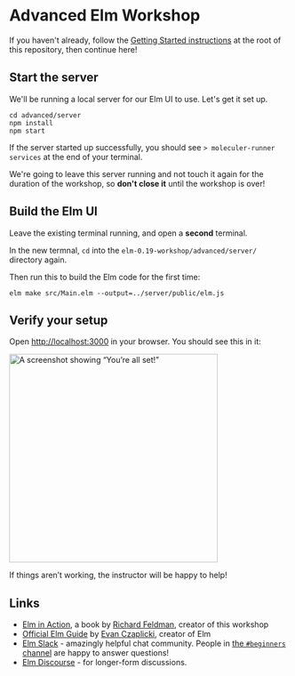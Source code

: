 Advanced Elm Workshop
=====================

If you haven't already, follow the [Getting Started instructions](https://github.com/rtfeldman/elm-0.19-workshop/blob/master/README.md
) at the root of this repository, then continue here!

## Start the server

We'll be running a local server for our Elm UI to use. Let's get it set up.

```shell
cd advanced/server
npm install
npm start
```

If the server started up successfully, you should see
`> moleculer-runner services` at the end of your terminal.

We're going to leave this server running and not touch it again for the duration
of the workshop, so **don't close it** until the workshop is over!

## Build the Elm UI

Leave the existing terminal running, and open a **second** terminal.

In the new termnal, `cd` into the `elm-0.19-workshop/advanced/server/` directory again.

Then run this to build the Elm code for the first time:

```shell
elm make src/Main.elm --output=../server/public/elm.js
```

## Verify your setup

Open [http://localhost:3000](http://localhost:3000)
in your browser. You should see this in it:

<img width="375" alt="A screenshot showing “You’re all set!”" src="https://user-images.githubusercontent.com/1094080/39399636-63605a72-4aef-11e8-82bc-2b94e85369d1.png">

If things aren’t working, the instructor will be happy to help!

## Links

* [Elm in Action](https://www.manning.com/books/elm-in-action?a_aid=elm_in_action&a_bid=b15edc5c), a book by [Richard Feldman](https://twitter.com/rtfeldman), creator of this workshop
* [Official Elm Guide](https://guide.elm-lang.org/) by [Evan Czaplicki](https://twitter.com/czaplic), creator of Elm
* [Elm Slack](http://elmlang.herokuapp.com/) - amazingly helpful chat community. People in [the `#beginners` channel](https://elmlang.slack.com/messages/C192T0Q1E/) are happy to answer questions!
* [Elm Discourse](https://discourse.elm-lang.org/) - for longer-form discussions.
